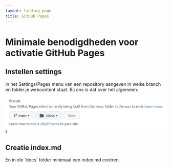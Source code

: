 ```yaml
---
layout: landing-page
title: GitHub Pages 
---
```


# Minimale benodigdheden voor activatie GitHub Pages

## Instellen settings

In het Settings/Pages menu van een repository aangeven in welke branch en folder je webcontent staat.
Bij ons is dat over het algemeen: <br/><br/>
![GitHub-Pages.jpg](https://raw.githubusercontent.com/melsk-r/BIJ12/main/docs/GitHub-Pages.jpg))

## Creatie  index.md

En in die 'docs' folder minimaal een index.md creëren.

